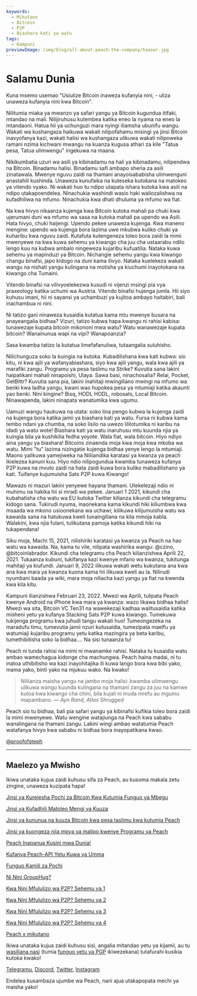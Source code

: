 ```yaml
---
keywords:
  - Mikutano
  - Bitcoin
  - P2P
  - Biashara kati ya watu
tags:
  - Kampuni
previewImage: /img/blog/all-about-peach-the-company/teaser.jpg
---
```


# Salamu Dunia

Kuna msemo usemao "Usiulize Bitcoin inaweza kufanyia nini, - uliza unaweza kufanyia nini kwa Bitcoin".

Nilitumia miaka ya mwanzo ya safari yangu ya Bitcoin kugundua
itifaki, mtandao na mali. Nilijiruhusu kutembea katika
eneo la nyama na eneo la mtandaoni. Hatua hii ya uchunguzi mara nyingi
iliamsha ubunifu wangu. Wakati wa kushangaza haikuwa wakati nilipofahamu
misingi ya jinsi Bitcoin inavyofanya kazi, wakati halisi wa kushangaza
ulikuwa wakati nilipoweka ramani nzima kichwani mwangu na kuanza
kugusa athari za kile "Tatua pesa, Tatua ulimwengu" ingekuwa na maana.

Nikikumbatia uzuri wa asili ya kibinadamu na hali ya kibinadamu,
nilipendwa na Bitcoin. Binadamu halisi. Binadamu safi ambapo
sheria za asili zinatawala. Mwenye nguvu zaidi na thamani anayoisababisha
ulimwenguni anastahili kushinda. Unaweza kunufaika na kuteseka kutokana na
matokeo ya vitendo vyako. Ni wakati huo tu ndipo utapata ishara
kutoka kwa asili na ndipo utakapoendelea. Ninachukia washindi wasio haki
waliozalishwa na kufadhiliwa na mfumo. Ninachukia kwa dhati dhuluma ya
mfumo wa fiat.

Na kwa hivyo nikaanza kujenga kwa Bitcoin kutoka mahali pa chuki kwa
ujerumani duni wa mfumo wa sasa na kutoka mahali pa upendo wa Asili.
Hata hivyo, chuki haijengi. Upendo pekee unaweza kujenga. Kwa maneno mengine:
upendo wa kujenga bora lazima uwe mkubwa kuliko chuki ya kuharibu
kwa nguvu zaidi. Kutafuta kutengeneza toleo bora zaidi la mimi mwenyewe na
kwa kuwa sehemu ya kiwango cha juu cha ustaarabu ndilo lengo kuu na kubwa
ambalo ningeweza kujaribu kufuatilia. Nataka kuwa sehemu ya
mapinduzi ya Bitcoin. Nichangie sehemu yangu kwa kiwango changu binafsi,
japo kidogo na duni kama ilivyo. Nataka kuelekeza wakati wangu na nishati
yangu kulingana na motisha ya kiuchumi inayotokana na kiwango cha Tumaini.

Vitendo binafsi na vilivyoelekezwa kusudi ni vijenzi msingi pia
vya praxeology katika uchumi wa Austria. Vitendo binafsi hujenga
jumla. Hii siyo kuhusu imani, hii ni sayansi ya uchambuzi ya kujitoa
ambayo haitabiri, bali inachambua ni nini.

Ni tatizo gani ninaweza kusaidia kutatua kama mtu mwenye busara na anayeangalia bidhaa?
Vizuri, tatizo kubwa hapa kwangu ni rahisi kabisa:
tunawezaje kupata bitcoin mikononi mwa watu?
Watu wanawezaje kupata bitcoin?
Wanainunua wapi na vipi?
Wanapoanzia?

Sasa kwamba tatizo la kutatua limefafanuliwa, tutaangalia suluhisho.

Nilichunguza soko la kuingia na kutoka. Kubadilishana kwa kati kubwa:
sio kitu, ni kwa ajili ya wafanyabiashara, siyo kwa ajili yangu, wala kwa ajili ya marafiki zangu.
Programu ya pesa taslimu na Strike? Kuvutia sana lakini haipatikani mahali ninapoishi,
Ulaya. Sawa basi, ninachosalia? Relai, Pocket, GetBittr? Kuvutia sana pia, lakini inahitaji
mwingiliano mwingi na mfumo wa benki kwa ladha yangu, kwani wao hupokea pesa ya mtumiaji katika akaunti yao
benki. Nini kingine? Bisq, HODL HODL, robosats, Local Bitcoin. Ninawapenda, lakini ninapata
wanatumika kwa ugumu.

Uamuzi wangu haukuwa na utata: soko lina pengo kubwa la kujenga
zaidi na kujenga bora katika jamii ya biashara kati ya watu. Fursa ni kubwa kama tembo ndani ya chumba, na soko lisilo na uwezo
lililotumika ni karibu na idadi ya watu wote!
Biashara kati ya watu inaruhusu mtu kuunda njia ya kuingia bila ya kushikilia fedha yoyote. Wala fiat, wala bitcoin. Hiyo ndiyo aina yangu ya
biashara! Bitcoins zinaenda moja kwa moja kwa mkoba wa watu. Mimi "tu" lazima
nizingatie kujenga bidhaa yenye lengo la mtumiaji. Maono yalikuwa yamejiweka na
Niliiandika karatasi ya kwanza ya peach ikielezea kanuni kuu. Hiyo ndio
nilipogundua kwamba tunaweza kufanya P2P kuwa na mvuto zaidi na hata zaidi
kuwa bora kuliko mabadilishano ya kati. Tuifanye kujumuisha Sats P2P
kuwa Kiwango!

Mawazo ni mazuri lakini yenyewe hayana thamani. Utekelezaji ndio
ni muhimu na hakika hii si mradi wa pekee. Januari 1
2021, kikundi cha kubahatisha cha watu wa EU kutoka Twitter kilianza kikundi cha telegramu kidogo sana.
Tukirudi nyuma, inaonekana kama kikundi hiki kiliumbwa kwa msaada wa mkono usioonekana wa uchawi; kilikuwa
kilijumuisha watu wa kawaida sana na hatukuwa kweli tunaingiliana
na kila mmoja kabla. Walakini, kwa njia fulani, tulikutana pamoja katika kikundi hiki na tukapendana!

Siku moja, Machi 15, 2021, nilishiriki karatasi ya kwanza ya Peach na
hao watu wa kawaida. Na, kama tu vile, nilipata washirika wangu: @czino,
@bitcoinlabrador. Kikundi cha telegramu cha Peach kilianzishwa Aprili
22, 2021. Tukaanza kubuni, tukifanya kazi kwenye mfano wa kwanza,
tukitunga mahitaji ya kiufundi. Januari 9, 2022 ilikuwa
wakati wetu kukutana ana kwa ana kwa mara ya kwanza kuona kama hii ilikuwa
kweli au la. Nilirudi nyumbani baada ya wiki, mara moja niliacha kazi yangu ya fiat
na kwenda kwa kila kitu.

Kampuni ilianzishwa Februari 23, 2022. Mwezi wa Aprili, tulipata
Peach kwenye Android na iPhone kwa mara ya kwanza: wazo likawa
bidhaa halisi! Mwezi wa sita, Bitcoin VC Ten31 na wawekezaji kadhaa
walitusaidia katika misheni yetu ya kufanya Stacking Sats P2P
kuwa kiwango. Tumekuwa tukijenga programu kwa juhudi tangu
wakati huo! Tumeongezeka na maradufu timu, tumevutia jamii nzuri
kutusaidia, tumezipata maelfu ya watumiaji kujaribu programu yetu katika
mazingira ya beta karibu, tumethibitisha soko la bidhaa.... Na sisi
tunaanza tu!

Peach ni tunda rahisi na mimi ni mwanamke rahisi. Nataka tu kusaidia
watu ambao wamechagua kidonge cha machungwa. Peach haina madai, ni tu
inatoa uthibitisho wa kazi inayohitajika ili kuwa lango bora
kwa bibi yako, mama yako, binti yako na mjukuu wako.
Na kwako!

> Niliianza maisha yangu na jambo moja halisi: kwamba ulimwengu ulikuwa wangu
> kuunda kulingana na thamani zangu za juu na kamwe kutoa kwa kiwango cha chini, bila kujali ni muda mrefu au mgumu
> mapambano. 
> <cite>— Ayn Rand, Atlas Shrugged</cite>

Peach sio tu bidhaa, bali pia safari yangu ya kibinafsi kufikia toleo bora zaidi la mimi mwenyewe. Watu wengine watajiunga na Peach
kwa sababu wanalingana na thamani zangu. Lakini wingi ambao watatumia
Peach watafanya hivyo kwa sababu ni bidhaa bora inayopatikana kwao.

[@proofofsteph](https://twitter.com/proofofsteph)

---

## Maelezo ya Mwisho

Ikiwa unataka kujua zaidi kuhusu sifa za Peach, au kusoma makala zetu zingine, unaweza kuzipata hapa!

[Jinsi ya Kurejesha Pochi za Bitcoin Kwa Kutumia Funguo ya Mbegu](https://peachbitcoin.com/sw/blog/how-to-restore-peach-wallet/)

[Jinsi ya Kufadhili Matoleo Mengi ya Kuuza](https://peachbitcoin.com/sw/blog/funding-multiple-sell-offers/)

[Jinsi ya kununua na kuuza Bitcoin kwa pesa taslimu kwa kutumia Peach](https://peachbitcoin.com/sw/blog/how-to-buy-and-sell-bitcoin-with-cash-using-peach/)

[Jinsi ya kuongeza njia mpya ya malipo kwenye Programu ya Peach](https://peachbitcoin.com/sw/blog/how-to-add-a-payment-method/)

[Peach Inapanua Kusini mwa Dunia!](https://peachbitcoin.com/sw/blog/peach-expands-to-the-global-south/)

[Kufanya Peach-API Yetu Kuwa ya Umma](https://peachbitcoin.com/sw/blog/making-our-peach-api-public/)

[Funguo Kamili za Pochi](https://peachbitcoin.com/sw/blog/full-wallet-functionality/)

[Ni Nini GroupHug?](https://peachbitcoin.com/sw/blog/group-hug/)

[Kwa Nini Mfululizo wa P2P? Sehemu ya 1](https://peachbitcoin.com/sw/blog/why-p2p-chapter-1/)

[Kwa Nini Mfululizo wa P2P? Sehemu ya 2](https://peachbitcoin.com/sw/blog/why-p2p-chapter-2/)

[Kwa Nini Mfululizo wa P2P? Sehemu ya 3](https://peachbitcoin.com/sw/blog/why-p2p-chapter-3-circular-economies/)

[Kwa Nini Mfululizo wa P2P? Sehemu ya 4](https://peachbitcoin.com/sw/blog/why-p2p-chapter-4-chains-of-trust/)

[Peach x mikutano](https://peachbitcoin.com/sw/blog/peach-for-meetups/)

Ikiwa unataka kujua zaidi kuhusu sisi, angalia mitandao yetu ya kijamii, au tu [wasiliana nasi](mailto:hello@peachbitcoin.com) (tumia [funguo yetu ya PGP](https://keys.openpgp.org/vks/v1/by-fingerprint/48339A19645E2E53488E0E5479E1B270FACD1BD2) ikiwezekana) tutafurahi kusikia kutoka kwako!

[Telegramu](https://t.me/+GkOW1J-ixBBkZWRk), [Discord](https://discord.gg/ypeHz3SW54), [Twitter](https://twitter.com/peachbitcoin), [Instagram](https://instagram.com/peachbitcoin)

Endelea kusambaza ujumbe wa Peach, nani ajua utakapopata mechi ya maisha yako!
